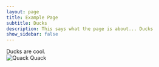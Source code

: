 ```yaml
---
layout: page
title: Example Page
subtitle: Ducks
description: This says what the page is about... Ducks
show_sidebar: false
--- 
```


Ducks are cool.
<br>
<img src="https://media.istockphoto.com/id/464988959/photo/mallard-duck-on-white-background.jpg?s=612x612&w=0&k=20&c=S1jcDuyXuoCVUaTobTrZ5f6SlscukkyheqKDHAeflW8=
" alt="Quack Quack">

